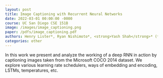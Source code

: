 ```yaml
---
layout: post
title: Image Captioning with Recurrent Neural Networks
date: 2022-03-01 00:00:00 -0000
course: UC San Diego CSE 151B
image: /images/image_captioning.png
paper: /pdfs/image_captioning.pdf
authors: Henry Lister*, Ryan Nishimoto*, <strong>Yash Shah</strong>* (*equal contribution)
categories: other
---
```

In this work we present and analyze the working of a deep RNN in action by captioning images taken from the Microsoft COCO 2014 dataset. We explore various learning rate schedulers, ways of embedding and encoding, LSTMs, temperatures, etc.